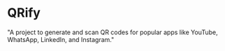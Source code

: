 # QRify
 "A project to generate and scan QR codes for popular apps like YouTube, WhatsApp, LinkedIn, and Instagram."
